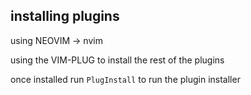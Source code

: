 
## installing plugins 

using NEOVIM -> nvim

using the VIM-PLUG to install the rest of the plugins

once installed run `PlugInstall` to run the plugin installer

